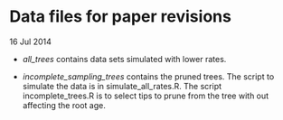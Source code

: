 Data files for paper revisions
=============================

16 Jul 2014

- *all_trees* contains data sets simulated with lower rates.

- *incomplete_sampling_trees* contains the pruned trees. The script to simulate the data is in simulate_all_rates.R. The script incomplete_trees.R is to select tips to prune from the tree with out affecting the root age.

